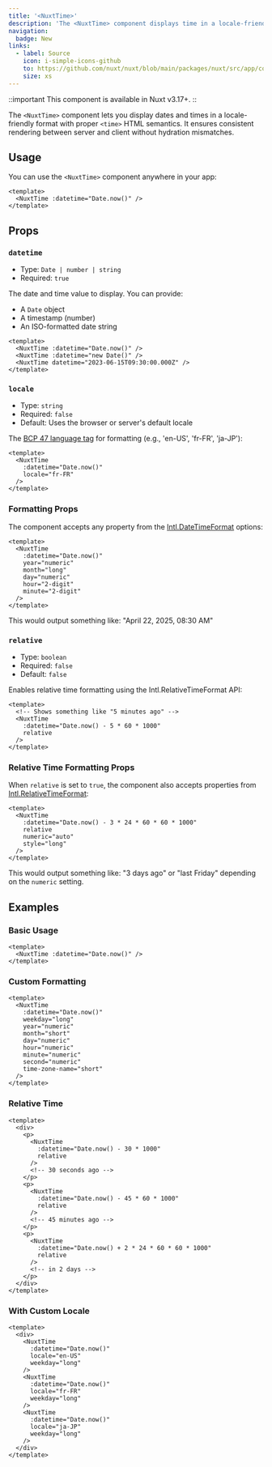 ```yaml
---
title: '<NuxtTime>'
description: 'The <NuxtTime> component displays time in a locale-friendly format with server-client consistency.'
navigation:
  badge: New
links:
  - label: Source
    icon: i-simple-icons-github
    to: https://github.com/nuxt/nuxt/blob/main/packages/nuxt/src/app/components/nuxt-time.vue
    size: xs
---
```


::important
This component is available in Nuxt v3.17+.
::

The `<NuxtTime>` component lets you display dates and times in a locale-friendly format with proper `<time>` HTML semantics. It ensures consistent rendering between server and client without hydration mismatches.

## Usage

You can use the `<NuxtTime>` component anywhere in your app:

```vue
<template>
  <NuxtTime :datetime="Date.now()" />
</template>
```

## Props

### `datetime`

- Type: `Date | number | string`
- Required: `true`

The date and time value to display. You can provide:
- A `Date` object
- A timestamp (number)
- An ISO-formatted date string

```vue
<template>
  <NuxtTime :datetime="Date.now()" />
  <NuxtTime :datetime="new Date()" />
  <NuxtTime datetime="2023-06-15T09:30:00.000Z" />
</template>
```

### `locale`

- Type: `string`
- Required: `false`
- Default: Uses the browser or server's default locale

The [BCP 47 language tag](https://datatracker.ietf.org/doc/html/rfc5646) for formatting (e.g., 'en-US', 'fr-FR', 'ja-JP'):

```vue
<template>
  <NuxtTime
    :datetime="Date.now()"
    locale="fr-FR"
  />
</template>
```

### Formatting Props

The component accepts any property from the [Intl.DateTimeFormat](https://developer.mozilla.org/en-US/docs/Web/JavaScript/Reference/Global_Objects/Intl/DateTimeFormat/DateTimeFormat) options:

```vue
<template>
  <NuxtTime
    :datetime="Date.now()"
    year="numeric"
    month="long"
    day="numeric"
    hour="2-digit"
    minute="2-digit"
  />
</template>
```

This would output something like: "April 22, 2025, 08:30 AM"

### `relative`

- Type: `boolean`
- Required: `false`
- Default: `false`

Enables relative time formatting using the Intl.RelativeTimeFormat API:

```vue
<template>
  <!-- Shows something like "5 minutes ago" -->
  <NuxtTime
    :datetime="Date.now() - 5 * 60 * 1000"
    relative
  />
</template>
```

### Relative Time Formatting Props

When `relative` is set to `true`, the component also accepts properties from [Intl.RelativeTimeFormat](https://developer.mozilla.org/en-US/docs/Web/JavaScript/Reference/Global_Objects/Intl/RelativeTimeFormat/RelativeTimeFormat):

```vue
<template>
  <NuxtTime
    :datetime="Date.now() - 3 * 24 * 60 * 60 * 1000"
    relative
    numeric="auto"
    style="long"
  />
</template>
```

This would output something like: "3 days ago" or "last Friday" depending on the `numeric` setting.

## Examples

### Basic Usage

```vue
<template>
  <NuxtTime :datetime="Date.now()" />
</template>
```

### Custom Formatting

```vue
<template>
  <NuxtTime
    :datetime="Date.now()"
    weekday="long"
    year="numeric"
    month="short"
    day="numeric"
    hour="numeric"
    minute="numeric"
    second="numeric"
    time-zone-name="short"
  />
</template>
```

### Relative Time

```vue
<template>
  <div>
    <p>
      <NuxtTime
        :datetime="Date.now() - 30 * 1000"
        relative
      />
      <!-- 30 seconds ago -->
    </p>
    <p>
      <NuxtTime
        :datetime="Date.now() - 45 * 60 * 1000"
        relative
      />
      <!-- 45 minutes ago -->
    </p>
    <p>
      <NuxtTime
        :datetime="Date.now() + 2 * 24 * 60 * 60 * 1000"
        relative
      />
      <!-- in 2 days -->
    </p>
  </div>
</template>
```

### With Custom Locale

```vue
<template>
  <div>
    <NuxtTime
      :datetime="Date.now()"
      locale="en-US"
      weekday="long"
    />
    <NuxtTime
      :datetime="Date.now()"
      locale="fr-FR"
      weekday="long"
    />
    <NuxtTime
      :datetime="Date.now()"
      locale="ja-JP"
      weekday="long"
    />
  </div>
</template>
```
